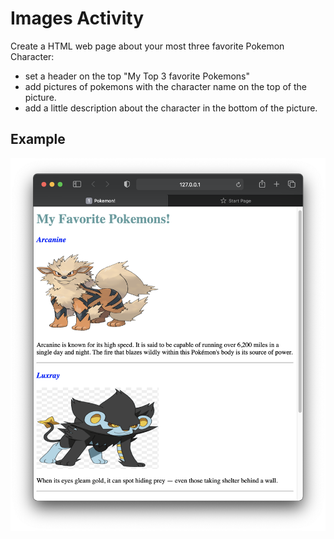 # Images Activity
Create a HTML web page about your most three favorite Pokemon Character:
- set a header on the top "My Top 3 favorite Pokemons"
- add pictures of pokemons with the character name on the top of the picture.
- add a little description about the character in the bottom of the picture.

## Example

![image](./images/activity_example.png "output")
